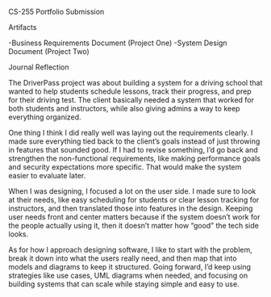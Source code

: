 CS-255 Portfolio Submission

Artifacts

-Business Requirements Document (Project One)
-System Design Document (Project Two)

Journal Reflection

The DriverPass project was about building a system for a driving school that wanted to help students schedule lessons, track their progress, and prep for their driving test. The client basically needed a system that worked for both students and instructors, while also giving admins a way to keep everything organized.

One thing I think I did really well was laying out the requirements clearly. I made sure everything tied back to the client’s goals instead of just throwing in features that sounded good. If I had to revise something, I’d go back and strengthen the non-functional requirements, like making performance goals and security expectations more specific. That would make the system easier to evaluate later.

When I was designing, I focused a lot on the user side. I made sure to look at their needs, like easy scheduling for students or clear lesson tracking for instructors, and then translated those into features in the design. Keeping user needs front and center matters because if the system doesn’t work for the people actually using it, then it doesn’t matter how “good” the tech side looks.

As for how I approach designing software, I like to start with the problem, break it down into what the users really need, and then map that into models and diagrams to keep it structured. Going forward, I’d keep using strategies like use cases, UML diagrams when needed, and focusing on building systems that can scale while staying simple and easy to use.
